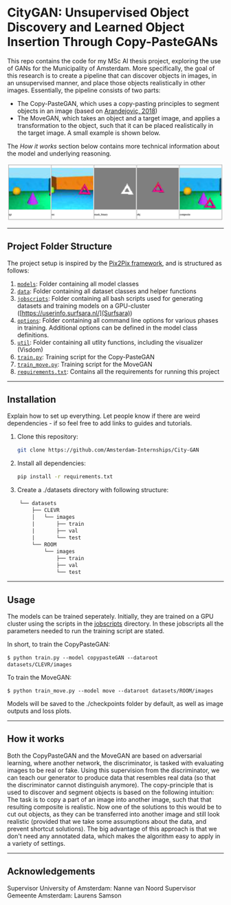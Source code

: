 # CityGAN: Unsupervised Object Discovery and Learned Object Insertion Through Copy-PasteGANs

This repo contains the code for my MSc AI thesis project, exploring the use of GANs for the Municipality of Amsterdam. More specifically, the goal of this research is to create a pipeline that can discover objects in images, in an unsupervised manner, and place those objects realistically in other images. Essentially, the pipeline consists of two parts:
* The Copy-PasteGAN, which uses a copy-pasting principles to segment objects in an image (based on [Arandejovic, 2018](https://arxiv.org/abs/1905.11369))
* The MoveGAN, which takes an object and a target image, and applies a transformation to the object, such that it can be placed realistically in the target image. A small example is shown below.

The *_How it works_* section below contains more technical information about the model and underlying reasoning.

![](MoveGAN_example.png)

---


## Project Folder Structure

The project setup is inspired by the [Pix2Pix framework](https://github.com/junyanz/pytorch-CycleGAN-and-pix2pix), and is structured as follows:

1) [`models`](./models): Folder containing all model classes
2) [`data`](./data): Folder containing all dataset classes and helper functions
3) [`jobscripts`](./jobscripts): Folder containing all bash scripts used for generating datasets and training models on a GPU-cluster ([https://userinfo.surfsara.nl/](Surfsara))
4) [`options`](./options): Folder containing all command line options for various phases in training. Additional options can be defined in the model class definitions. 
5) [`util`](./util): Folder containing all utlity functions, including the visualizer (Visdom)
6) [`train.py`](./train.py): Training script for the Copy-PasteGAN
7) [`train_move.py`](./train_move.py): Training script for the MoveGAN
8) [`requirements.txt`](./requirements.txt): Contains all the requirements for running this project


---


## Installation

Explain how to set up everything. 
Let people know if there are weird dependencies - if so feel free to add links to guides and tutorials.

1) Clone this repository:
    ```bash
    git clone https://github.com/Amsterdam-Internships/City-GAN
    ```

2) Install all dependencies:
    ```bash
    pip install -r requirements.txt
    ```
3) Create a ./datasets directory with following structure:
```
    └── datasets
        ├── CLEVR
        │   └── images
        |       ├── train
        |       ├── val
        |       └── test
        └── ROOM
            └── images
                ├── train
                ├── val
                └── test
```
---


## Usage

The models can be trained seperately. Initially, they are trained on a GPU cluster using the scripts in the [jobscripts](./jobscript) directory. In these jobscripts all the parameters needed to run the training script are stated. 

In short, to train the CopyPasteGAN:
```
$ python train.py --model copypasteGAN --dataroot datasets/CLEVR/images
```
To train the MoveGAN: 
```
$ python train_move.py --model move --dataroot datasets/ROOM/images
```
Models will be saved to the ./checkpoints folder by default, as well as image outputs and loss plots.

---


## How it works

Both the CopyPasteGAN and the MoveGAN are based on adversarial learning, where another network, the discriminator, is tasked with evaluating images to be real or fake. Using this supervision from the discriminator, we can teach our generator to produce data that resembles real data (so that the discriminator cannot distinguish anymore). 
The copy-principle that is used to discover and segment objects is based on the following intuition: The task is to copy a part of an image into another image, such that that resulting composite is realistic. Now one of the solutions to this would be to cut out objects, as they can be transferred into another image and still look realistic (provided that we take some assumptions about the data, and prevent shortcut solutions). The big advantage of this approach is that we don't need any annotated data, which makes the algorithm easy to apply in a variety of settings.

---
## Acknowledgements
Supervisor University of Amsterdam: Nanne van Noord
Supervisor Gemeente Amsterdam: Laurens Samson

